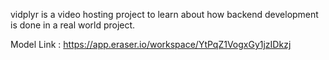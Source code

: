 vidplyr is a video hosting project to learn about how backend development is done in a real world project.

Model Link : https://app.eraser.io/workspace/YtPqZ1VogxGy1jzIDkzj

